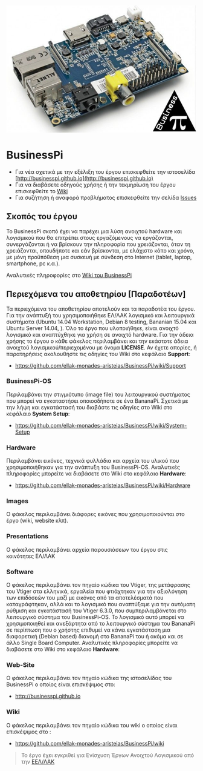 ![bananapi-banner](https://raw.githubusercontent.com/ellak-monades-aristeias/BusinessPi/master/Web-Site/images/bananapi-banner.jpg)

# BusinessPi

- Για νέα σχετικά με την εξέλιξη του έργου επισκεφθείτε την ιστοσελίδα  [http://businesspi.github.io](http://businesspi.github.io)
- Για να διαβάσετε οδηγούς χρήσης ή την τεκμηρίωση του έργου επισκεφθείτε το [Wiki](https://github.com/ellak-monades-aristeias/BusinessPi/wiki) 
- Για συζήτηση ή αναφορά προβλήματος επισκεφθείτε την σελίδα [Issues](https://github.com/ellak-monades-aristeias/BusinessPi/issues)

## Σκοπός του έργου

Το BusinessPi σκοπό έχει να παρέχει μια λύση ανοιχτού hardware και λογισμικού που θα επιτρέπει στους εργαζόμενους να εργάζονται, συνεργάζονται ή να βρίσκουν την πληροφορία που χρειάζονται, όταν τη χρειάζονται, οπουδήποτε και εάν βρίσκονται, με ελάχιστο κόπο και χρόνο, με μόνη προϋπόθεση μια συσκευή με σύνδεση στο Internet (tablet, laptop, smartphone, pc κ.α.).

Αναλυτικές πληροφορίες στο [Wiki του BusinessPi](https://github.com/ellak-monades-aristeias/BusinessPi/wiki)

## Περιεχόμενα του αποθετηρίου [Παραδοτέων]

Τα περιεχόμενα του αποθετηρίου αποτελούν και τα παραδοτέα του έργου. Για την ανάπτυξή του χρησιμοποιήθηκε ΕΛ/ΛΑΚ λογισμικό και λειτουργικά συστήματα (Ubuntu 14.04 Workstation, Debian 8 testing, Bananian 15.04 και Ubuntu Server 14.04,  ). 
Όλο το έργο που υλοποιήθηκε, είναι ανοιχτό λογισμικό και αναπτύχθηκε για χρήση σε ανοιχτό hardware. Για την άδεια χρήσης το έργου ο κάθε φάκελος περιλαμβάνει και την εκάστοτε άδεια ανοιχτού λογισμικού/περιεχομένου με όνομα **LICENSE**. Αν έχετε απορίες, ή παρατηρήσεις ακολουθήστε τις οδηγίες του Wiki στο κεφάλαιο **Support**:

- https://github.com/ellak-monades-aristeias/BusinessPi/wiki/Support

### BusinessPi-OS

Περιλαμβάνει την στιγμιότυπο (image file) του λειτουργικού συστήματος που μπορεί να εγκαταστήσει οποιοσδήποτε σε ένα BananaPi. Σχετικά με την λήψη και εγκατάστασή του διαβάστε τις οδηγίες στο Wiki στο κεφάλαιο **System Setup**:

- <https://github.com/ellak-monades-aristeias/BusinessPi/wiki/System-Setup>

### Hardware

Περιλαμβάνει εικόνες, τεχνικά φυλλάδια και αρχεία του υλικού που χρησιμοποιήθηκαν για την ανάπτυξη του BusinessPi-OS. Αναλυτικές πληροφορίες μπορείτε να διαβάσετε στο Wiki στο κεφάλαιο **Hardware**:

- <https://github.com/ellak-monades-aristeias/BusinessPi/wiki/Hardware>

### Images

Ο φάκελος περιλαμβάνει διάφορες εικόνες που χρησιμοποιούνται στο έργο (wiki, website κλπ).

### Presentations

Ο φάκελος περιλαμβάνει αρχεία παρουσιάσεων του έργου στις κοινότητες ΕΛ/ΛΑΚ 

### Software

Ο φάκελος περιλαμβάνει τον πηγαίο κώδικα του Vtiger, της μετάφρασης του Vtiger στα ελληνικά, εργαλεία που φτιάχτηκαν για την αξιολόγηση των επιδόσεών του μαζί με εικόνες από τα αποτελέσματά που καταγράφτηκαν, αλλά και το λογισμικό που αναπτύξαμε για την αυτόματη ρύθμιση και εγκατάστασή του Vtiger 6.3.0, που συμπεριλαμβάνεται στο λειτουργικό σύστημα του BusinessPi-OS. 
Το λογισμικό αυτό μπορεί να χρησιμοποιηθεί και ανεξάρτητα από το λειτουργικό σύστημα του BananaPi σε περίπτωση που ο χρήστης επιθυμεί να κάνει εγκατάσταση μια διαφορετική (Debian based) διανομή στο BananaPi του ή ακόμα και σε άλλο Single Board Computer. 
Αναλυτικές πληροφορίες μπορείτε να διαβάσετε στο Wiki στο κεφάλαιο **Hardware**:

### Web-Site

Ο φάκελος περιλαμβάνει τον πηγαίο κώδικα της ιστοσελίδας του BusinessPi ο οποίος είναι επισκέψιμος στο:

- <http://businesspi.github.io>

### Wiki

Ο φάκελος περιλαμβάνει τον πηγαίο κώδικα του wiki ο οποίος είναι επισκέψιμος στο : 

- <https://github.com/ellak-monades-aristeias/BusinessPi/wiki>


> Το έργο έχει εγκριθεί για Ενίσχυση Έργων Ανοιχτού Λογισμικού από την [ΕΕΛ/ΛΑΚ](https://ellak.gr/)

